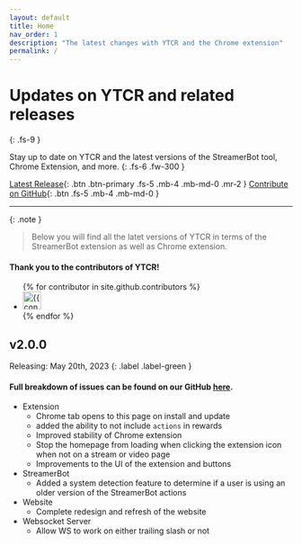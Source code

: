 ```yaml
---
layout: default
title: Home
nav_order: 1
description: "The latest changes with YTCR and the Chrome extension"
permalink: /
---
```


# Updates on YTCR and related releases
{: .fs-9 }

Stay up to date on YTCR and the latest versions of the StreamerBot tool, Chrome Extension, and more.
{: .fs-6 .fw-300 }

[Latest Release](https://github.com/gezelio/YTCR/releases){: .btn .btn-primary .fs-5 .mb-4 .mb-md-0 .mr-2 }
[Contribute on GitHub][github]{: .btn .fs-5 .mb-4 .mb-md-0 }

---

{: .note }
> Below you will find all the latet versions of YTCR in terms of the StreamerBot extension as well as Chrome extension.

#### Thank you to the contributors of YTCR!

<ul class="list-style-none">
{% for contributor in site.github.contributors %}
  <li class="d-inline-block mr-1">
     <a href="{{ contributor.html_url }}"><img src="{{ contributor.avatar_url }}" width="32" height="32" alt="{{ contributor.login }}"></a>
  </li>
{% endfor %}
</ul>

## v2.0.0
Releasing: May 20th, 2023
{: .label .label-green }
#### Full breakdown of issues can be found on our GitHub [here](https://github.com/orgs/gezelio/projects/5/views/5).
- Extension
  - Chrome tab opens to this page on install and update
  - added the ability to not include `actions` in rewards
  - Improved stability of Chrome extension
  - Stop the homepage from loading when clicking the extension icon when not on a stream or video page
  - Improvements to the UI of the extension and buttons
- StreamerBot
  - Added a system detection feature to determine if a user is using an older version of the StreamerBot actions
- Website
  - Complete redesign and refresh of the website
- Websocket Server
  - Allow WS to work on either trailing slash or not


[github]: https://github.com/gezelio/ytcr